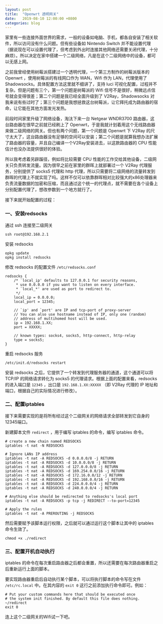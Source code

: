 ```yaml
---
layout: post
title:  "Openwrt 透明网关"
date:   2019-08-10 12:00:00 +0800
categories: blog
---
```

家里有一些连接外面世界的需求，一般的设备如电脑、手机，都各自安装了相关软件，所以访问没有什么问题。但有些设备如 Nintendo Switch 并不能设置代理（据说现在可以设置代理了，但考虑到外出时连接其他网络还需要关闭代理，十分麻烦）。所以决定在家中搭建一个二级网络，凡是在这个二级网络中的设备，都可以无感上网。

之前我曾经使用树莓派搭建过一个透明代理，一个第三方制作的树莓派版本的 Openwrt ，使用树莓派的有线网口作为 WAN，Wifi 作为 LAN，代理使用了 Shadowsocks。具体配置方法这里就不细讲了，支持 luci 可视化配置，过程并不复杂。但是问题有三个，第一个问题是树莓派的 Wifi 信号不是很好，稍微远点信号就会变得很差；第二个问题是我已经全面升级到了 V2Ray，Shadowsocks 对我来说有些过时了；第三个问题是我想拯救这台树莓派，让它拜托成为路由器的宿命，让它能在其他方面发光发热。

前段时间家里升级了网络设备，淘汰下来一台 Netgear WNDR3700 路由器，这台路由器在很早之前就已经刷上了 Openwrt，于是我就计划着用这个无线路由器来做二级网络的网关。但也有两个问题，第一个问题是 Openwrt 下 V2Ray 的尺寸太大了，这台路由器没有足够的空间可以安装；第二个问题是就算我想办法扩展了路由器的容量，并且自己编译一个V2Ray安装进去，以这款路由器的 CPU 性能估计也没办法提供很好的体验。

所以我考虑着另辟蹊径，例如将比较需要 CPU 性能的工作交给其他设备，二级网关只负责转发流量。因为很早之前在家里的群晖上就部署过一个 V2Ray 代理服务，分别提供了 socks5 代理和 http 代理，所以只需要将二级网络的流量转发到群晖的代理上不就实现了吗。这样不仅可以依靠群晖相对比较强大的x86处理器来负责流量数据的加密和压缩，而且通过这个统一的代理点，就不需要在各个设备上分别配置代理了，想改参数到一个地方就行了。

接下来就开始配置的过程：

### 一、安装redsocks

通过 ssh 连接至二级网关
```
ssh root@192.168.2.1
```

安装 redsocks
```
opkg update
opkg install redsocks
```

修改 redsocks 的配置文件 `/etc/redsocks.conf`
```
redsocks {
    /* `local_ip' defaults to 127.0.0.1 for security reasons,
     * use 0.0.0.0 if you want to listen on every interface.
     * `local_*' are used as port to redirect to.
     */   
    local_ip = 0.0.0.0;
    local_port = 12345; 

    // `ip' and `port' are IP and tcp-port of proxy-server
    // You can also use hostname instead of IP, only one (random)
    // address of multihomed host will be used.   
    ip = 192.168.1.XX; 
    port = XXXXX; 

    // known types: socks4, socks5, http-connect, http-relay  
    type = socks5; 
}
```

重启 redsocks 服务

```
/etc/init.d/redsocks restart
```

安装 redsocks 之后，它提供了一个转发到代理服务器的通道，这个通道可以将 TCP/IP 的网络请求转化为 socks5 的代理请求。根据上面的配置来看，redsocks 的进入端口是 `12345` ，出口是 `192.168.1.XX:XXXXX` （即 V2Ray 代理的 IP 地址和端口，根据自己的实际情况进行修改）。

### 二、配置iptables

接下来需要实现的是将所有经过这个二级网关的网络请求全部转发到它自身的12345端口。

新建脚本文件 `redirect` ，用于编写 iptables 的命令，编写 iptables 命令。
```
# create a new chain named REDSOCKS
iptables -t nat -N REDSOCKS

# Ignore LANs IP address
iptables -t nat -A REDSOCKS -d 0.0.0.0/8 -j RETURN
iptables -t nat -A REDSOCKS -d 10.0.0.0/8 -j RETURN
iptables -t nat -A REDSOCKS -d 127.0.0.0/8 -j RETURN
iptables -t nat -A REDSOCKS -d 169.254.0.0/16 -j RETURN
iptables -t nat -A REDSOCKS -d 172.16.0.0/12 -j RETURN
iptables -t nat -A REDSOCKS -d 192.168.0.0/16 -j RETURN
iptables -t nat -A REDSOCKS -d 224.0.0.0/4 -j RETURN
iptables -t nat -A REDSOCKS -d 240.0.0.0/4 -j RETURN

# Anything else should be redirected to redsocks's local port
iptables -t nat -A REDSOCKS -p tcp -j REDIRECT --to-port=12345

# Apply the rules
iptables -t nat -A PREROUTING -j REDSOCKS
```

然后需要赋予该脚本运行权限，之后就可以通过运行这个脚本让其中的 iptables 命令生效了。
```
chmod +x ./redirect
```

### 三、配置开机自动执行

iptables 的命令在每次重启路由器之后都会重置，所以还需要在每次路由器重启之后重新运行上面的脚本。

要实现路由器重启后自动执行某个脚本，可以将执行脚本的命令写在文件 `/etc/rc.local` 中。在其内容的 `exit 0` 这行之前添加执行命令即可。例如：
```
# Put your custom commands here that should be executed once
# the system init finished. By default this file does nothing.
~/redirect
exit 0
```

连上这个二级网关的Wifi试一下吧。






